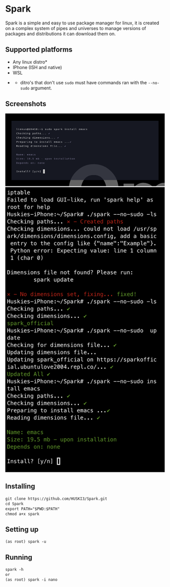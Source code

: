 # Spark
Spark is a simple and easy to use package manager for linux, it is created on a complex system of pipes and universes to manage versions of packages and distributions it can download them on.
## Supported platforms
- Any linux distro*
- IPhone (ISH and native)
- WSL
* - ditro's that don't use `sudo` must have commands ran with the `--no-sudo` argument.
## Screenshots
![Spark Preview Image](spark-preview.png)
![Spark Preview Image](spark-iphone.png)
## Installing
```
git clone https://github.com/HUSKI3/Spark.git
cd Spark
export PATH="$PWD:$PATH"
chmod a+x spark
```
## Setting up
```
(as root) spark -u
```

## Running
```
spark -h
or
(as root) spark -i nano 
```
